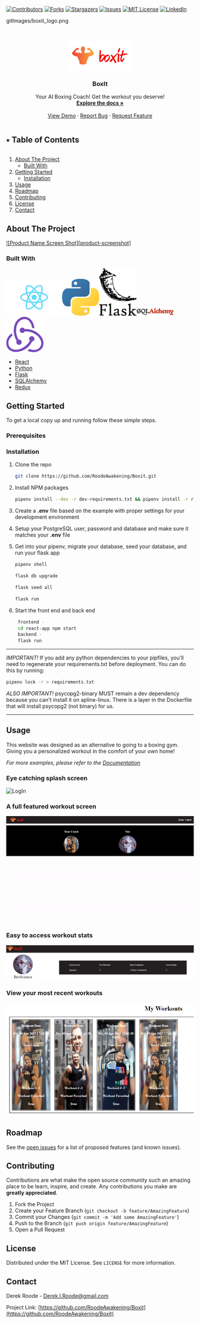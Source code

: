 <!--
*** Thanks for checking out the Best-README-Template. If you have a suggestion
*** that would make this better, please fork the repo and create a pull request
*** or simply open an issue with the tag "enhancement".
*** Thanks again! Now go create something AMAZING! :D
***
***
***
*** To avoid retyping too much info. Do a search and replace for the following:
*** RoodeAwakening, Boxit, twitter_handle, derek.i.roode@gmail.com, BoxIt, Your AI Boxing Coach! Get the workout you deserve!
-->



<!-- PROJECT SHIELDS -->
<!--
*** I'm using markdown "reference style" links for readability.
*** Reference links are enclosed in brackets [ ] instead of parentheses ( ).
*** See the bottom of this document for the declaration of the reference variables
*** for contributors-url, forks-url, etc. This is an optional, concise syntax you may use.
*** https://www.markdownguide.org/basic-syntax/#reference-style-links
-->
[![Contributors][contributors-shield]][contributors-url]
[![Forks][forks-shield]][forks-url]
[![Stargazers][stars-shield]][stars-url]
[![Issues][issues-shield]][issues-url]
[![MIT License][license-shield]][license-url]
[![LinkedIn][linkedin-shield]][linkedin-url]

gitImages/boxit_logo.png

<!-- PROJECT LOGO -->
<br />
<p align="center">
  <a href="https://github.com/RoodeAwakening/Boxit">
    <img src="gitImages/boxit_logo.png" alt="Logo" width="180" height="80">
  </a>

  <h3 align="center">BoxIt</h3>

  <p align="center">
    Your AI Boxing Coach! Get the workout you deserve!
    <br />
    <a href="https://github.com/RoodeAwakening/Boxit"><strong>Explore the docs »</strong></a>
    <br />
    <br />
    <a href="https://github.com/RoodeAwakening/Boxit">View Demo</a>
    ·
    <a href="https://github.com/RoodeAwakening/Boxit/issues">Report Bug</a>
    ·
    <a href="https://github.com/RoodeAwakening/Boxit/issues">Request Feature</a>
  </p>
</p>



<!-- TABLE OF CONTENTS -->
<details open="open">
  <summary><h2 style="display: inline-block">Table of Contents</h2></summary>
  <ol>
    <li>
      <a href="#about-the-project">About The Project</a>
      <ul>
        <li><a href="#built-with">Built With</a></li>
      </ul>
    </li>
    <li>
      <a href="#getting-started">Getting Started</a>
      <ul>
        <li><a href="#installation">Installation</a></li>
      </ul>
    </li>
    <li><a href="#usage">Usage</a></li>
    <li><a href="#roadmap">Roadmap</a></li>
    <li><a href="#contributing">Contributing</a></li>
    <li><a href="#license">License</a></li>
    <li><a href="#contact">Contact</a></li>

  </ol>
</details>



<!-- ABOUT THE PROJECT -->
## About The Project

[![Product Name Screen Shot][product-screenshot]](https://example.com)




### Built With
<img src="gitImages/react.svg " alt="react" width="150"/><img src="gitImages/python.svg " alt="python" width="100"/><img src="gitImages/flask.png " alt="flask" width="100"/><img src="gitImages/sqlalchemy.png " alt="sqlalchemy" width="100"/><img src="gitImages/redux.png " alt="react" width="100"/>





* [React](https://reactjs.org/docs/hooks-effect.html)
* [Python](https://www.python.org/)
* [Flask](https://flask.palletsprojects.com/en/1.1.x/)
* [SQLAlchemy](https://www.sqlalchemy.org/)
* [Redux](https://redux.js.org/)



<!-- GETTING STARTED -->
## Getting Started

To get a local copy up and running follow these simple steps.

### Prerequisites



### Installation

1. Clone the repo
   ```sh
   git clone https://github.com/RoodeAwakening/Boxit.git
   ```
2. Install NPM packages
      ```sh
      pipenv install --dev -r dev-requirements.txt && pipenv install -r requirements.txt
      ```      
3. Create a **.env** file based on the example with proper settings for your
   development environment
4. Setup your PostgreSQL user, password and database and make sure it matches your **.env** file

5. Get into your pipenv, migrate your database, seed your database, and run your flask app

   ```bash
   pipenv shell
   ```

   ```bash
   flask db upgrade
   ```

   ```bash
   flask seed all
   ```

   ```bash
   flask run
   ```  
6. Start the front end and back end
   ```sh
    frontend - 
    cd react-app npm start
    backend - 
    flask run
   ```
***
*IMPORTANT!*
   If you add any python dependencies to your pipfiles, you'll need to regenerate your requirements.txt before deployment.
   You can do this by running:

   ```bash
   pipenv lock -r > requirements.txt
   ```

*ALSO IMPORTANT!*
   psycopg2-binary MUST remain a dev dependency because you can't install it on apline-linux.
   There is a layer in the Dockerfile that will install psycopg2 (not binary) for us.
***


<!-- USAGE EXAMPLES -->
## Usage

This website was designed as an alternative to going to a boxing gym. Giving you a personalized workout in the comfort of your own home!

_For more examples, please refer to the [Documentation](https://example.com)_

### Eye catching splash screen
  <img src="gitImages/readme/box-1.gif" alt="LogIn" >

### A full featured workout screen
  <img src="gitImages/readme/box-2.gif" alt="Workout" >

### Easy to access workout stats
<img src="gitImages/readme/1.PNG" alt="LogIn" >

### View your most recent workouts
<img src="gitImages/readme/2.PNG" alt="LogIn" >




<!-- ROADMAP -->
## Roadmap

See the [open issues](https://github.com/RoodeAwakening/Boxit/issues) for a list of proposed features (and known issues).



<!-- CONTRIBUTING -->
## Contributing

Contributions are what make the open source community such an amazing place to be learn, inspire, and create. Any contributions you make are **greatly appreciated**.

1. Fork the Project
2. Create your Feature Branch (`git checkout -b feature/AmazingFeature`)
3. Commit your Changes (`git commit -m 'Add some AmazingFeature'`)
4. Push to the Branch (`git push origin feature/AmazingFeature`)
5. Open a Pull Request



<!-- LICENSE -->
## License

Distributed under the MIT License. See `LICENSE` for more information.



<!-- CONTACT -->
## Contact

Derek Roode - Derek.I.Roode@gmail.com

Project Link: [https://github.com/RoodeAwakening/Boxit](https://github.com/RoodeAwakening/Boxit)








<!-- MARKDOWN LINKS & IMAGES -->
<!-- https://www.markdownguide.org/basic-syntax/#reference-style-links -->
[contributors-shield]: https://img.shields.io/github/contributors/RoodeAwakening/BoxIt.svg?style=for-the-badge
[contributors-url]: https://github.com/RoodeAwakening/BoxIt/graphs/contributors
[forks-shield]: https://img.shields.io/github/forks/RoodeAwakening/BoxIt.svg?style=for-the-badge
[forks-url]: https://github.com/RoodeAwakening/BoxIt/network/members
[stars-shield]: https://img.shields.io/github/stars/RoodeAwakening/BoxIt.svg?style=for-the-badge
[stars-url]: https://github.com/RoodeAwakening/BoxIt/stargazers
[issues-shield]: https://img.shields.io/github/issues/RoodeAwakening/BoxIt.svg?style=for-the-badge
[issues-url]: https://github.com/RoodeAwakening/BoxIt/issues
[license-shield]: https://img.shields.io/github/license/RoodeAwakening/BoxIt.svg?style=for-the-badge
[license-url]: https://github.com/RoodeAwakening/BoxIt/blob/master/LICENSE.txt
[linkedin-shield]: https://img.shields.io/badge/-LinkedIn-black.svg?style=for-the-badge&logo=linkedin&colorB=555
[linkedin-url]: https://www.linkedin.com/in/derek-roode-9014a796/


